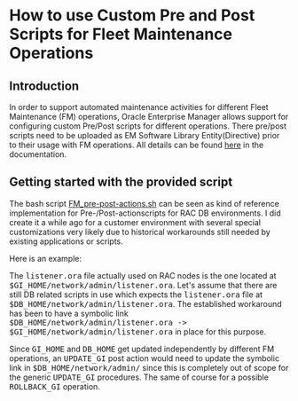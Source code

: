 # How to use Custom Pre and Post Scripts for Fleet Maintenance Operations

## Introduction

In order to support automated maintenance activities for different Fleet Maintenance (FM) operations, Oracle Enterprise Manager allows support for configuring custom Pre/Post scripts for different operations. There pre/post scripts need to be uploaded as EM Software Library Entity(Directive) prior to their usage with FM operations. All details can be found [here](https://docs.oracle.com/en/enterprise-manager/cloud-control/enterprise-manager-cloud-control/13.5/emlcm/database-fleet-maintenance.html#GUID-6AF19CA9-E83A-4C76-BF50-16E5A072EF92) in the documentation.

## Getting started with the provided script

The bash script [FM_pre-post-actions.sh](../script/FM_pre-post-actions.sh) can be seen as kind of reference implementation for Pre-/Post-actionscripts for RAC DB environments. I did create it a while ago for a customer environment with several special customizations very likely due to historical workarounds still needed by existing applications or scripts.

Here is an example:

The <samp>listener.ora</samp> file actually used on RAC nodes is the one located at <samp>\$GI_HOME/network/admin/listener.ora</samp>. Let's assume that there are still DB related scripts in use which expects the <samp>listener.ora</samp> file at <samp>\$DB_HOME/network/admin/listener.ora</samp>. The established workaround has been to have a symbolic link <samp>\$DB_HOME/network/admin/listener.ora -> \$GI_HOME/network/admin/listener.ora</samp> in place for this purpose.

Since <samp>GI_HOME</samp> and <samp>DB_HOME</samp> get updated independently by different FM operations, an <samp>UPDATE_GI</samp> post action would need to update the symbolic link in <samp>\$DB_HOME/network/admin/</samp> since this is completely out of scope for the generic <samp>UPDATE_GI</samp> procedures. The same of course for a possible <samp>ROLLBACK_GI</samp> operation.
